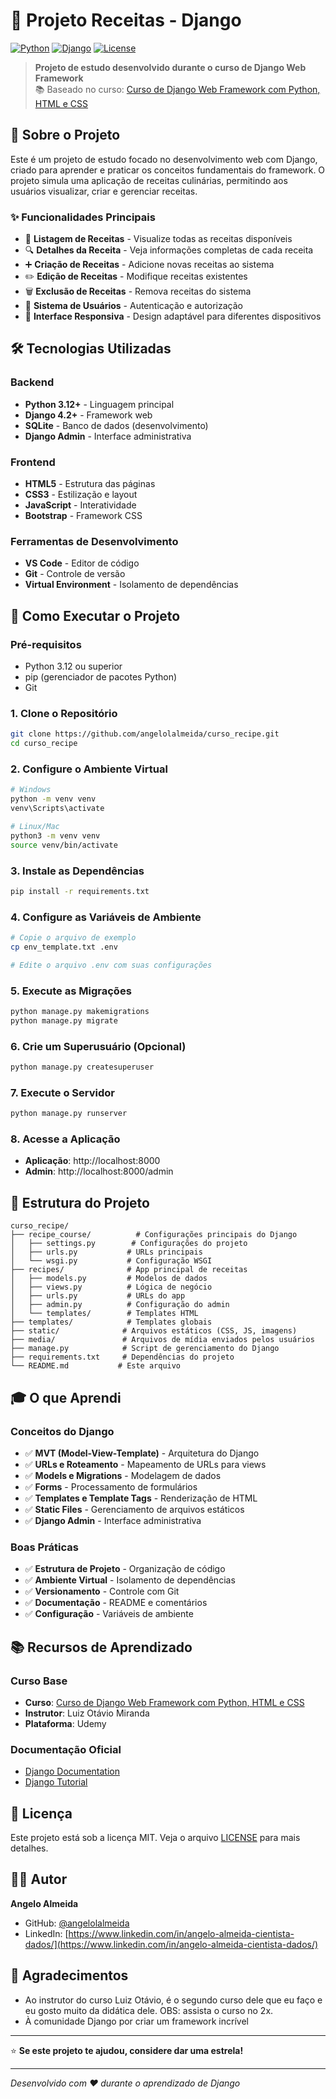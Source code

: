 # 🍳 Projeto Receitas - Django

[![Python](https://img.shields.io/badge/Python-3.8+-blue.svg)](https://www.python.org/downloads/)
[![Django](https://img.shields.io/badge/Django-4.2+-green.svg)](https://www.djangoproject.com/)
[![License](https://img.shields.io/badge/License-MIT-yellow.svg)](LICENSE)

> **Projeto de estudo desenvolvido durante o curso de Django Web Framework**  
> 📚 Baseado no curso: [Curso de Django Web Framework com Python, HTML e CSS](https://www.udemy.com/course/curso-de-django-web-framework-com-python-html-e-css/)

## 🎯 Sobre o Projeto

Este é um projeto de estudo focado no desenvolvimento web com Django, criado para aprender e praticar os conceitos fundamentais do framework. O projeto simula uma aplicação de receitas culinárias, permitindo aos usuários visualizar, criar e gerenciar receitas.

### ✨ Funcionalidades Principais

- 📖 **Listagem de Receitas** - Visualize todas as receitas disponíveis
- 🔍 **Detalhes da Receita** - Veja informações completas de cada receita
- ➕ **Criação de Receitas** - Adicione novas receitas ao sistema
- ✏️ **Edição de Receitas** - Modifique receitas existentes
- 🗑️ **Exclusão de Receitas** - Remova receitas do sistema
- 👤 **Sistema de Usuários** - Autenticação e autorização
- 🎨 **Interface Responsiva** - Design adaptável para diferentes dispositivos

## 🛠️ Tecnologias Utilizadas

### Backend
- **Python 3.12+** - Linguagem principal
- **Django 4.2+** - Framework web
- **SQLite** - Banco de dados (desenvolvimento)
- **Django Admin** - Interface administrativa

### Frontend
- **HTML5** - Estrutura das páginas
- **CSS3** - Estilização e layout
- **JavaScript** - Interatividade
- **Bootstrap** - Framework CSS

### Ferramentas de Desenvolvimento
- **VS Code** - Editor de código
- **Git** - Controle de versão
- **Virtual Environment** - Isolamento de dependências

## 🚀 Como Executar o Projeto

### Pré-requisitos

- Python 3.12 ou superior
- pip (gerenciador de pacotes Python)
- Git

### 1. Clone o Repositório

```bash
git clone https://github.com/angelolalmeida/curso_recipe.git
cd curso_recipe
```

### 2. Configure o Ambiente Virtual

```bash
# Windows
python -m venv venv
venv\Scripts\activate

# Linux/Mac
python3 -m venv venv
source venv/bin/activate
```

### 3. Instale as Dependências

```bash
pip install -r requirements.txt
```

### 4. Configure as Variáveis de Ambiente

```bash
# Copie o arquivo de exemplo
cp env_template.txt .env

# Edite o arquivo .env com suas configurações
```

### 5. Execute as Migrações

```bash
python manage.py makemigrations
python manage.py migrate
```

### 6. Crie um Superusuário (Opcional)

```bash
python manage.py createsuperuser
```

### 7. Execute o Servidor

```bash
python manage.py runserver
```

### 8. Acesse a Aplicação

- **Aplicação**: http://localhost:8000
- **Admin**: http://localhost:8000/admin

## 📁 Estrutura do Projeto

```
curso_recipe/
├── recipe_course/          # Configurações principais do Django
│   ├── settings.py        # Configurações do projeto
│   ├── urls.py           # URLs principais
│   └── wsgi.py           # Configuração WSGI
├── recipes/              # App principal de receitas
│   ├── models.py         # Modelos de dados
│   ├── views.py          # Lógica de negócio
│   ├── urls.py           # URLs do app
│   ├── admin.py          # Configuração do admin
│   └── templates/        # Templates HTML
├── templates/            # Templates globais
├── static/              # Arquivos estáticos (CSS, JS, imagens)
├── media/               # Arquivos de mídia enviados pelos usuários
├── manage.py            # Script de gerenciamento do Django
├── requirements.txt     # Dependências do projeto
└── README.md           # Este arquivo
```

## 🎓 O que Aprendi

### Conceitos do Django
- ✅ **MVT (Model-View-Template)** - Arquitetura do Django
- ✅ **URLs e Roteamento** - Mapeamento de URLs para views
- ✅ **Models e Migrations** - Modelagem de dados
- ✅ **Forms** - Processamento de formulários
- ✅ **Templates e Template Tags** - Renderização de HTML
- ✅ **Static Files** - Gerenciamento de arquivos estáticos
- ✅ **Django Admin** - Interface administrativa

### Boas Práticas
- ✅ **Estrutura de Projeto** - Organização de código
- ✅ **Ambiente Virtual** - Isolamento de dependências
- ✅ **Versionamento** - Controle com Git
- ✅ **Documentação** - README e comentários
- ✅ **Configuração** - Variáveis de ambiente

## 📚 Recursos de Aprendizado

### Curso Base
- **Curso**: [Curso de Django Web Framework com Python, HTML e CSS](https://www.udemy.com/course/curso-de-django-web-framework-com-python-html-e-css/)
- **Instrutor**: Luiz Otávio Miranda
- **Plataforma**: Udemy

### Documentação Oficial
- [Django Documentation](https://docs.djangoproject.com/)
- [Django Tutorial](https://docs.djangoproject.com/en/stable/intro/tutorial01/)

## 📝 Licença

Este projeto está sob a licença MIT. Veja o arquivo [LICENSE](LICENSE) para mais detalhes.

## 👨‍💻 Autor

**Angelo Almeida**
- GitHub: [@angelolalmeida](https://github.com/angelolalmeida)
- LinkedIn: [https://www.linkedin.com/in/angelo-almeida-cientista-dados/](https://www.linkedin.com/in/angelo-almeida-cientista-dados/)

## 🙏 Agradecimentos

- Ao instrutor do curso Luiz Otávio, é o segundo curso dele que eu faço e eu gosto muito da didática dele. OBS: assista o curso no 2x.
- À comunidade Django por criar um framework incrível


---

⭐ **Se este projeto te ajudou, considere dar uma estrela!**

---

*Desenvolvido com ❤️ durante o aprendizado de Django*
